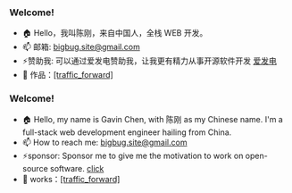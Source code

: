 ### Welcome!

- 🏠 Hello，我叫陈刚，来自中国人，全栈 WEB 开发。
- 📫 邮箱: bigbug.site@gmail.com
- ⚡赞助我:  可以通过爱发电赞助我，让我更有精力从事开源软件开发 [爱发电](https://ifdian.net/a/bigbug-gg)
- 🌱 作品：[[traffic_forward]](https://crates.io/crates/traffic_forward)



### Welcome!

- 🏠 Hello, my name is Gavin Chen, with 陈刚 as my Chinese name. I'm a full-stack web development engineer hailing from China.
- 📫 How to reach me: bigbug.site@gmail.com
- ⚡sponsor: Sponsor me to give me the motivation to work on open-source software. [click](https://ifdian.net/a/bigbug-gg)
- 🌱 works：[[traffic_forward]](https://crates.io/crates/traffic_forward)

<!--
**bigbug-gg/bigbug-gg** is a ✨ _special_ ✨ repository because its `README.md` (this file) appears on your GitHub profile.

Here are some ideas to get you started:

- 🔭 I’m currently working on ...
- 🌱 I’m currently learning ...
- 👯 I’m looking to collaborate on ...
- 🤔 I’m looking for help with ...
- 💬 Ask me about ...
- 📫 How to reach me: ...
- 😄 Pronouns: ...
- ⚡ Fun fact: ...
-->
